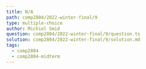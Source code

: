 ```yaml
---
title: N/A
path: comp2804/2022-winter-final/9
type: multiple-choice
author: Michiel Smid
question: comp2804/2022-winter-final/9/question.ts
solution: comp2804/2022-winter-final/9/solution.md
tags:
  - comp2804
  - comp2804-midterm
---
```

